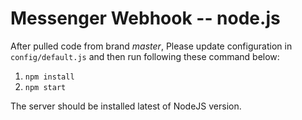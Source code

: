 # Messenger Webhook -- node.js

After pulled code from brand _master_, Please update configuration in `config/default.js` and then run following these command below:

1. `npm install`
2. `npm start`

The server should be installed latest of NodeJS version. 